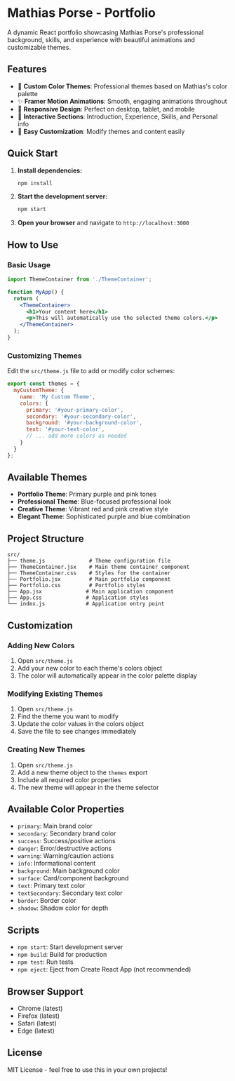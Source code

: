 # Mathias Porse - Portfolio

A dynamic React portfolio showcasing Mathias Porse's professional background, skills, and experience with beautiful animations and customizable themes.

## Features

- 🎨 **Custom Color Themes**: Professional themes based on Mathias's color palette
- ✨ **Framer Motion Animations**: Smooth, engaging animations throughout
- 📱 **Responsive Design**: Perfect on desktop, tablet, and mobile
- 🎯 **Interactive Sections**: Introduction, Experience, Skills, and Personal info
- 🔧 **Easy Customization**: Modify themes and content easily

## Quick Start

1. **Install dependencies:**
   ```bash
   npm install
   ```

2. **Start the development server:**
   ```bash
   npm start
   ```

3. **Open your browser** and navigate to `http://localhost:3000`

## How to Use

### Basic Usage

```jsx
import ThemeContainer from './ThemeContainer';

function MyApp() {
  return (
    <ThemeContainer>
      <h1>Your content here</h1>
      <p>This will automatically use the selected theme colors.</p>
    </ThemeContainer>
  );
}
```

### Customizing Themes

Edit the `src/theme.js` file to add or modify color schemes:

```javascript
export const themes = {
  myCustomTheme: {
    name: 'My Custom Theme',
    colors: {
      primary: '#your-primary-color',
      secondary: '#your-secondary-color',
      background: '#your-background-color',
      text: '#your-text-color',
      // ... add more colors as needed
    }
  }
};
```

## Available Themes

- **Portfolio Theme**: Primary purple and pink tones
- **Professional Theme**: Blue-focused professional look
- **Creative Theme**: Vibrant red and pink creative style
- **Elegant Theme**: Sophisticated purple and blue combination

## Project Structure

```
src/
├── theme.js              # Theme configuration file
├── ThemeContainer.jsx    # Main theme container component
├── ThemeContainer.css    # Styles for the container
├── Portfolio.jsx         # Main portfolio component
├── Portfolio.css         # Portfolio styles
├── App.jsx              # Main application component
├── App.css              # Application styles
└── index.js             # Application entry point
```

## Customization

### Adding New Colors

1. Open `src/theme.js`
2. Add your new color to each theme's colors object
3. The color will automatically appear in the color palette display

### Modifying Existing Themes

1. Open `src/theme.js`
2. Find the theme you want to modify
3. Update the color values in the colors object
4. Save the file to see changes immediately

### Creating New Themes

1. Open `src/theme.js`
2. Add a new theme object to the `themes` export
3. Include all required color properties
4. The new theme will appear in the theme selector

## Available Color Properties

- `primary`: Main brand color
- `secondary`: Secondary brand color
- `success`: Success/positive actions
- `danger`: Error/destructive actions
- `warning`: Warning/caution actions
- `info`: Informational content
- `background`: Main background color
- `surface`: Card/component background
- `text`: Primary text color
- `textSecondary`: Secondary text color
- `border`: Border color
- `shadow`: Shadow color for depth

## Scripts

- `npm start`: Start development server
- `npm build`: Build for production
- `npm test`: Run tests
- `npm eject`: Eject from Create React App (not recommended)

## Browser Support

- Chrome (latest)
- Firefox (latest)
- Safari (latest)
- Edge (latest)

## License

MIT License - feel free to use this in your own projects!
